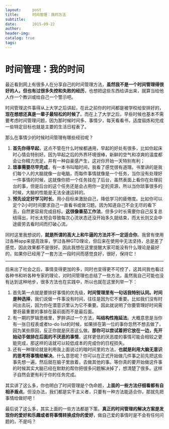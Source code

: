 ```yaml
---
layout:     post  
title:      时间管理：我的方法
subtitle:  
date:       2015-09-22  
author:  
header-img: 
catalog: true  
tags:
--- 
```


# 时间管理：我的时间

最近看到网上有很多人在分享自己的时间管理方法，**虽然我不是一个时间管理得很好的人，但也有过很多失控和失败的经历**，也想把这些东西给讲出来，就算当给他人作一个教训或给自己一个警示吧。

时间管理这件事得从上大学之后讲起，在此之前你的时间都是被学校给安排好的，**现在想想还真是一辈子最轻松的时候了**。而在上了大学之后，早些时候也基本不需要考虑时间管理问题，因为那时候时间多、事情少，每天看看书，适度锻炼和完成一些特定目标也就是主要的生活日程表了。

那么在事情少的时候时间管理有哪些经验呢？

1. **首先你得早起**，这点不管在什么时候都通用，早起的好处有很多，比如你起床时心情会特别好。因为早起之后的外界环境很棒，新鲜的空气和凉爽的温度都会让你精力充足，并有一种自豪感产生，这对你开始一天特别有利；
2. **琐事需要尽早完成**，有一本书叫暗时间，我看了感觉很有道理。书里讲的是我们每个人的大脑就像一台电脑，而每件事情就像是一个任务，当你没有处理好一件事情的时候，这就像你把一个任务挂在了后台，虽然表面上看你在处理前台的事，但是后台的这个任务还是会占用你一定的资源，所以当你琐事很多的时候，大脑的性能是无法全速运转的。
3. **预先设定好学习时长**。用小目标来激励自己，降低学习的疲倦度。比如你可以定个2小时时间要求自己一直看书或做习题。因为知道自己不会无尽的看下去，自然更容易完成目标。**这很像番茄工作法**，但多少时长需要你自己反复总结得出，时长太短会导致每次心流状态还没开始多久就结束，而太长则又会中途疲劳去看时间而打破心流。

同时这里我想说的，**就是所谓的高大上和牛逼的方法并不一定适合你**。我曾有使用过各种app来提高效率，学过各种GTD理论，但后来在使用中无法坚持，总是差了感觉，因此效果都不是很好。因此我想在这里提醒大家可能没有什么理论是最好的，如果你已经用了一套方法一段时间而感觉良好，很好，保持它！

---- 
后来出了社会之后，事情变得更加的多，同时也变得更不可控了，这其间我也看过各种书和听各种专家的理论，对时间管理也总结了一些方法，虽然我自己可能也没有达到这种地步，很多方法也在实践中，所以也就在这里列举一下：

1. 首先第一点就是要排好事情的优先级，**时间管理里有一句话我特别认同。时间是种选择**，我们说做一件事没有时间，往往是因为它不重要。比如我们没有时间出去玩，因为你在潜意识里认为它不重要。因此就说明了你要管理好时间需要将最重要的事排在最前面而不是最后面。
2. 有一期的罗辑思维里，罗胖讲过一个方法，**叫结构性拖延法**。大概意思是当你有一张日程表或者to-do list的时候，如果排在第一位的事你忽然不想去做了，因为某些原因，反正你就是厌恶这么做。**那你可以尝试着把它放在一边，先开始动手做排在后面的不厌恶的事情**，这样更低的厌恶度的事情可能会相较之更能完成，那这样的话就可以较低成本的完成你的日程损失。
3. 还有一种理论就是利用我上面说过的暗时间里的方法，**也就是利用大脑无意识的思考将事情给解决**。什么意思呢？你可以在正式开始做几件事之前先把这些事先想一遍，然后就在脑子里放着，去做其他的事。等你真的要开始做这件事的时候其实大脑已经在默默的帮你把很多问题解决掉了，想清楚了很多。这样子自然会更有利于你的任务完成。

其实讲了这么多，你也明白了时间管理是个伪命题，**上面的一些方法仔细看都有自相矛盾点**。但没办法，我们都是实干主义者，只要有一种方法能适合你，那就先把事情给做好吧！

最后说了这么多，其实上面的一些方法都是下策。**真正的时间管理的解决方案是发现你的爱好和乐趣或者将事情转换成你的爱好**，做自己爱的事情时是不会有任何问题的，不是吗？